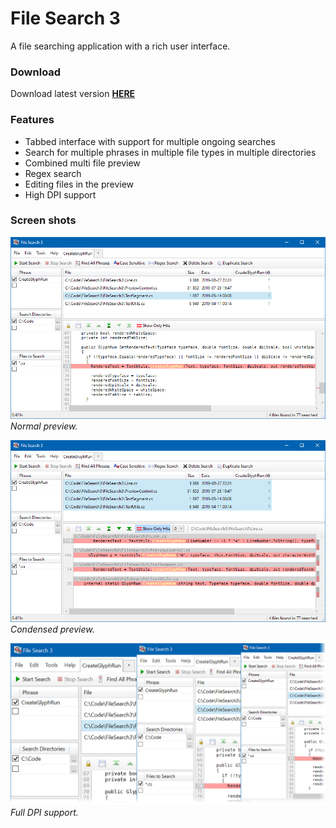 File Search 3
=============

A file searching application with a rich user interface. 

### Download
Download latest version **[HERE](https://jonashertzman.github.io/FileSearch3/download/FileSearch3.zip)**

### Features
- Tabbed interface with support for multiple ongoing searches
- Search for multiple phrases in multiple file types in multiple directories
- Combined multi file preview
- Regex search
- Editing files in the preview
- High DPI support

### Screen shots
![screen](docs/images/screen1.png)  
*Normal preview.*

![screen](docs/images/screen2.png)  
*Condensed preview.*

![screen](docs/images/screen3.png)  
*Full DPI support.*
